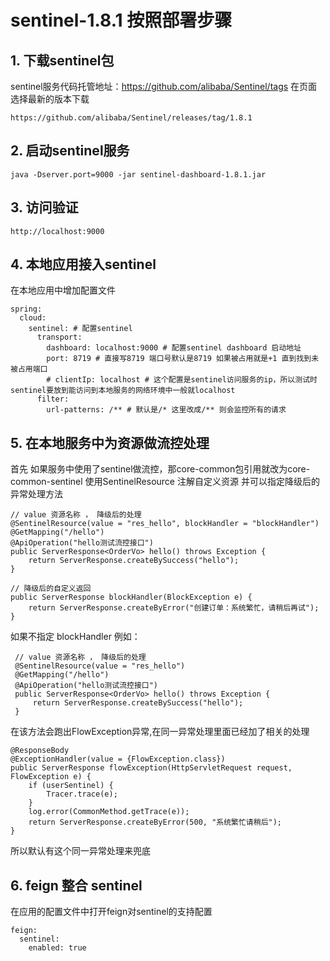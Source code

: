 # sentinel-1.8.1 按照部署步骤

## 1. 下载sentinel包

sentinel服务代码托管地址：https://github.com/alibaba/Sentinel/tags
在页面选择最新的版本下载
```
https://github.com/alibaba/Sentinel/releases/tag/1.8.1
```
## 2. 启动sentinel服务
```
java -Dserver.port=9000 -jar sentinel-dashboard-1.8.1.jar
```

## 3. 访问验证

```
http://localhost:9000
``` 
## 4. 本地应用接入sentinel

在本地应用中增加配置文件
```
spring:
  cloud:
    sentinel: # 配置sentinel
      transport:
        dashboard: localhost:9000 # 配置sentinel dashboard 启动地址
        port: 8719 # 直接写8719 端口号默认是8719 如果被占用就是+1 直到找到未被占用端口
        # clientIp: localhost # 这个配置是sentinel访问服务的ip，所以测试时sentinel要放到能访问到本地服务的网络环境中一般就localhost
      filter:
        url-patterns: /** # 默认是/* 这里改成/** 则会监控所有的请求
```

## 5. 在本地服务中为资源做流控处理
首先 如果服务中使用了sentinel做流控，那core-common包引用就改为core-common-sentinel
使用SentinelResource 注解自定义资源 并可以指定降级后的异常处理方法
```
// value 资源名称 ， 降级后的处理
@SentinelResource(value = "res_hello", blockHandler = "blockHandler")
@GetMapping("/hello")
@ApiOperation("hello测试流控接口")
public ServerResponse<OrderVo> hello() throws Exception {
    return ServerResponse.createBySuccess("hello");
}

// 降级后的自定义返回
public ServerResponse blockHandler(BlockException e) {
    return ServerResponse.createByError("创建订单：系统繁忙，请稍后再试");
}
```
如果不指定 blockHandler 例如：

```
 // value 资源名称 ， 降级后的处理
 @SentinelResource(value = "res_hello")
 @GetMapping("/hello")
 @ApiOperation("hello测试流控接口")
 public ServerResponse<OrderVo> hello() throws Exception {
     return ServerResponse.createBySuccess("hello");
 }
 ```
在该方法会跑出FlowException异常,在同一异常处理里面已经加了相关的处理
```
@ResponseBody
@ExceptionHandler(value = {FlowException.class})
public ServerResponse flowException(HttpServletRequest request, FlowException e) {
    if (userSentinel) {
        Tracer.trace(e);
    }
    log.error(CommonMethod.getTrace(e));
    return ServerResponse.createByError(500, "系统繁忙请稍后");
}
```
所以默认有这个同一异常处理来兜底

## 6. feign 整合 sentinel
在应用的配置文件中打开feign对sentinel的支持配置
```
feign:
  sentinel:
    enabled: true
``` 

